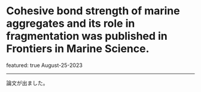 # Cohesive bond strength of marine aggregates and its role in fragmentation was published in Frontiers in Marine Science.
featured: true
August-25-2023

---

論文が出ました。